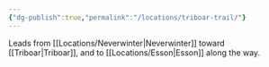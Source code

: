 ```yaml
---
{"dg-publish":true,"permalink":"/locations/triboar-trail/"}
---
```


Leads from [[Locations/Neverwinter\|Neverwinter]] toward [[Triboar\|Triboar]], and to [[Locations/Esson\|Esson]] along the way.
